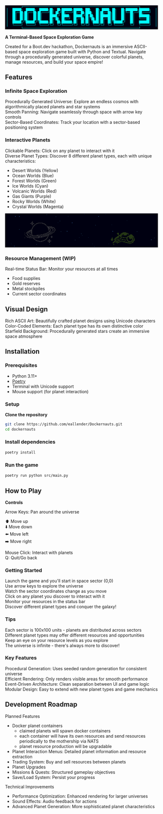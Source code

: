 ![Dockernauts](static/imgs/title-screen.png)

**A Terminal-Based Space Exploration Game**

Created for a Boot.dev hackathon,
Dockernauts is an immersive ASCII-based space exploration game built with Python and Textual. Navigate through a procedurally generated universe, discover colorful planets, manage resources, and build your space empire!

## Features

### Infinite Space Exploration

Procedurally Generated Universe: Explore an endless cosmos with algorithmically placed planets and star systems  
Smooth Panning: Navigate seamlessly through space with arrow key controls  
Sector-Based Coordinates: Track your location with a sector-based positioning system  

### Interactive Planets

Clickable Planets: Click on any planet to interact with it  
Diverse Planet Types: Discover 8 different planet types, each with unique characteristics:  

- Desert Worlds (Yellow)
- Ocean Worlds (Blue)
- Forest Worlds (Green)
- Ice Worlds (Cyan)
- Volcanic Worlds (Red)
- Gas Giants (Purple)
- Rocky Worlds (White)
- Crystal Worlds (Magenta)

![planets](static/imgs/planets.png)

### Resource Management (WIP)

Real-time Status Bar: Monitor your resources at all times

- Food supplies
- Gold reserves
- Metal stockpiles
- Current sector coordinates

## Visual Design

Rich ASCII Art: Beautifully crafted planet designs using Unicode characters  
Color-Coded Elements: Each planet type has its own distinctive color  
Starfield Background: Procedurally generated stars create an immersive space atmosphere  

## Installation

### Prerequisites

- Python 3.11+
- [Poetry](https://python-poetry.org/docs/)
- Terminal with Unicode support
- Mouse support (for planet interaction)

### Setup
**Clone the repository**
```bash 
git clone https://github.com/eallender/Dockernauts.git
cd dockernauts
```

### Install dependencies
```bash
poetry install
```

### Run the game
```bash
poetry run python src/main.py
```

## How to Play
**Controls**

Arrow Keys: Pan around the universe

⬆️ Move up  
⬇️ Move down  
⬅️ Move left  
➡️ Move right  

Mouse Click: Interact with planets  
Q: Quit/Go back

### Getting Started

Launch the game and you'll start in space sector (0,0)  
Use arrow keys to explore the universe  
Watch the sector coordinates change as you move  
Click on any planet you discover to interact with it  
Monitor your resources in the status bar  
Discover different planet types and conquer the galaxy!  

### Tips

Each sector is 100x100 units - planets are distributed across sectors  
Different planet types may offer different resources and opportunities  
Keep an eye on your resource levels as you explore  
The universe is infinite - there's always more to discover!  

### Key Features

Procedural Generation: Uses seeded random generation for consistent universe  
Efficient Rendering: Only renders visible areas for smooth performance  
Event-Driven Architecture: Clean separation between UI and game logic  
Modular Design: Easy to extend with new planet types and game mechanics  

## Development Roadmap
Planned Features

- Docker planet containers
    - claimed planets will spawn docker containers
    - each container will have its own resources and send resources periodically to the mothership via NATS
    - planet resource production will be upgradable
- Planet Interaction Menus: Detailed planet information and resource extraction
- Trading System: Buy and sell resources between planets
- Planet Upgrades
- Missions & Quests: Structured gameplay objectives
- Save/Load System: Persist your progress

Technical Improvements

- Performance Optimization: Enhanced rendering for larger universes
- Sound Effects: Audio feedback for actions
- Advanced Planet Generation: More sophisticated planet characteristics